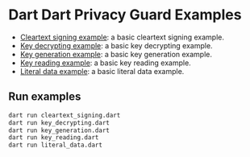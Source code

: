 Dart Dart Privacy Guard Examples
================================

* [Cleartext signing example](cleartext_signing.dart): a basic cleartext signing example.
* [Key decrypting example](key_decrypting.dart): a basic key decrypting example.
* [Key generation example](key_generation.dart): a basic key generation example.
* [Key reading example](key_reading.dart): a basic key reading example.
* [Literal data example](literal_data.dart): a basic literal data example.

## Run examples
```bash
dart run cleartext_signing.dart
dart run key_decrypting.dart
dart run key_generation.dart
dart run key_reading.dart
dart run literal_data.dart
```
